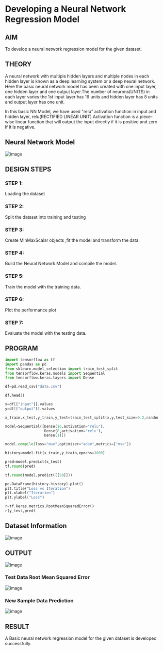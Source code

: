 # Developing a Neural Network Regression Model

## AIM

To develop a neural network regression model for the given dataset.

## THEORY

A neural network with multiple hidden layers and multiple nodes in each hidden layer is known as a deep learning system or a deep neural network.
Here the basic neural network model has been created with one input layer, one hidden layer and one output layer.The number of neurons(UNITS) in each layer varies the 1st input layer has 16 units and hidden layer has 8 units and output layer has one unit.

In this basic NN Model, we have used "relu" activation function in input and hidden layer, relu(RECTIFIED LINEAR UNIT) Activation function is a piece-wise linear function that will output the input directly if it is positive and zero if it is negative.  

## Neural Network Model

![image](https://user-images.githubusercontent.com/75235488/187118111-672bca5f-1969-49b2-a382-6f5928f9e7d1.png)


## DESIGN STEPS

### STEP 1:

Loading the dataset

### STEP 2:

Split the dataset into training and testing

### STEP 3:

Create MinMaxScalar objects ,fit the model and transform the data.

### STEP 4:

Build the Neural Network Model and compile the model.

### STEP 5:

Train the model with the training data.

### STEP 6:

Plot the performance plot

### STEP 7:

Evaluate the model with the testing data.

## PROGRAM

```python
import tensorflow as tf
import pandas as pd
from sklearn.model_selection import train_test_split
from tensorflow.keras.models import Sequential 
from tensorflow.keras.layers import Dense

df=pd.read_csv("data.csv")

df.head()

x=df[["input"]].values
y=df[["output"]].values

x_train,x_test,y_train,y_test=train_test_split(x,y,test_size=0.2,random_state=22)

model=Sequential([Dense(16,activation='relu'),
                  Dense(8,activation='relu'),
                  Dense(1)])

model.compile(loss="mae",optimizer="adam",metrics=["mse"])

history=model.fit(x_train,y_train,epochs=1000)

pred=model.predict(x_test)
tf.round(pred)

tf.round(model.predict([[50]]))

pd.DataFrame(history.history).plot()
plt.title("Loss vs Iteration")
plt.xlabel("Iteration")
plt.ylabel("Loss")

r=tf.keras.metrics.RootMeanSquaredError()
r(y_test,pred)
```

## Dataset Information

![image](https://user-images.githubusercontent.com/75235488/187116152-203180a5-b0a6-4e25-a4ac-9e5a8af2550c.png)

## OUTPUT

![image](https://user-images.githubusercontent.com/69795479/187729554-84ed6458-d23c-49d8-af6b-91349a386dcb.png)

### Test Data Root Mean Squared Error

![image](https://user-images.githubusercontent.com/69795479/187698744-4f1aa193-baa7-4894-aca1-167936ec837b.png)


### New Sample Data Prediction

![image](https://user-images.githubusercontent.com/75235488/187116301-cd0ad317-a258-4379-a84d-89dfa6d761a7.png)

## RESULT
A Basic neural network regression model for the given dataset is developed successfully.
